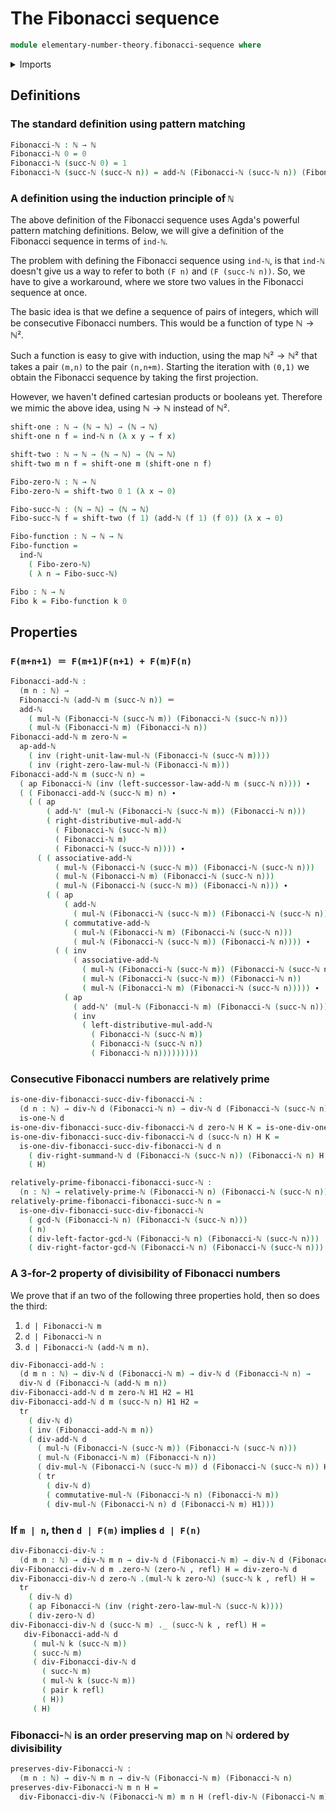 # The Fibonacci sequence

```agda
module elementary-number-theory.fibonacci-sequence where
```

<details><summary>Imports</summary>

```agda
open import elementary-number-theory.addition-natural-numbers
open import elementary-number-theory.divisibility-natural-numbers
open import elementary-number-theory.greatest-common-divisor-natural-numbers
open import elementary-number-theory.multiplication-natural-numbers
open import elementary-number-theory.natural-numbers
open import elementary-number-theory.relatively-prime-natural-numbers

open import foundation.dependent-pair-types
open import foundation.identity-types
```

</details>

## Definitions

### The standard definition using pattern matching

```agda
Fibonacci-ℕ : ℕ → ℕ
Fibonacci-ℕ 0 = 0
Fibonacci-ℕ (succ-ℕ 0) = 1
Fibonacci-ℕ (succ-ℕ (succ-ℕ n)) = add-ℕ (Fibonacci-ℕ (succ-ℕ n)) (Fibonacci-ℕ n)
```

### A definition using the induction principle of `ℕ`

The above definition of the Fibonacci sequence uses Agda's powerful pattern
matching definitions. Below, we will give a definition of the Fibonacci sequence
in terms of `ind-ℕ`.

The problem with defining the Fibonacci sequence using `ind-ℕ`, is that `ind-ℕ`
doesn't give us a way to refer to both `(F n)` and `(F (succ-ℕ n))`. So, we have
to give a workaround, where we store two values in the Fibonacci sequence at
once.

The basic idea is that we define a sequence of pairs of integers, which will be
consecutive Fibonacci numbers. This would be a function of type $ℕ → ℕ²$.

Such a function is easy to give with induction, using the map $ℕ² → ℕ²$ that
takes a pair `(m,n)` to the pair `(n,n+m)`. Starting the iteration with `(0,1)`
we obtain the Fibonacci sequence by taking the first projection.

However, we haven't defined cartesian products or booleans yet. Therefore we
mimic the above idea, using $ℕ → ℕ$ instead of $ℕ²$.

```agda
shift-one : ℕ → (ℕ → ℕ) → (ℕ → ℕ)
shift-one n f = ind-ℕ n (λ x y → f x)

shift-two : ℕ → ℕ → (ℕ → ℕ) → (ℕ → ℕ)
shift-two m n f = shift-one m (shift-one n f)

Fibo-zero-ℕ : ℕ → ℕ
Fibo-zero-ℕ = shift-two 0 1 (λ x → 0)

Fibo-succ-ℕ : (ℕ → ℕ) → (ℕ → ℕ)
Fibo-succ-ℕ f = shift-two (f 1) (add-ℕ (f 1) (f 0)) (λ x → 0)

Fibo-function : ℕ → ℕ → ℕ
Fibo-function =
  ind-ℕ
    ( Fibo-zero-ℕ)
    ( λ n → Fibo-succ-ℕ)

Fibo : ℕ → ℕ
Fibo k = Fibo-function k 0
```

## Properties

### `F(m+n+1) ＝ F(m+1)F(n+1) + F(m)F(n)`

```agda
Fibonacci-add-ℕ :
  (m n : ℕ) →
  Fibonacci-ℕ (add-ℕ m (succ-ℕ n)) ＝
  add-ℕ
    ( mul-ℕ (Fibonacci-ℕ (succ-ℕ m)) (Fibonacci-ℕ (succ-ℕ n)))
    ( mul-ℕ (Fibonacci-ℕ m) (Fibonacci-ℕ n))
Fibonacci-add-ℕ m zero-ℕ =
  ap-add-ℕ
    ( inv (right-unit-law-mul-ℕ (Fibonacci-ℕ (succ-ℕ m))))
    ( inv (right-zero-law-mul-ℕ (Fibonacci-ℕ m)))
Fibonacci-add-ℕ m (succ-ℕ n) =
  ( ap Fibonacci-ℕ (inv (left-successor-law-add-ℕ m (succ-ℕ n)))) ∙
  ( ( Fibonacci-add-ℕ (succ-ℕ m) n) ∙
    ( ( ap
        ( add-ℕ' (mul-ℕ (Fibonacci-ℕ (succ-ℕ m)) (Fibonacci-ℕ n)))
        ( right-distributive-mul-add-ℕ
          ( Fibonacci-ℕ (succ-ℕ m))
          ( Fibonacci-ℕ m)
          ( Fibonacci-ℕ (succ-ℕ n)))) ∙
      ( ( associative-add-ℕ
          ( mul-ℕ (Fibonacci-ℕ (succ-ℕ m)) (Fibonacci-ℕ (succ-ℕ n)))
          ( mul-ℕ (Fibonacci-ℕ m) (Fibonacci-ℕ (succ-ℕ n)))
          ( mul-ℕ (Fibonacci-ℕ (succ-ℕ m)) (Fibonacci-ℕ n))) ∙
        ( ( ap
            ( add-ℕ
              ( mul-ℕ (Fibonacci-ℕ (succ-ℕ m)) (Fibonacci-ℕ (succ-ℕ n))))
            ( commutative-add-ℕ
              ( mul-ℕ (Fibonacci-ℕ m) (Fibonacci-ℕ (succ-ℕ n)))
              ( mul-ℕ (Fibonacci-ℕ (succ-ℕ m)) (Fibonacci-ℕ n)))) ∙
          ( ( inv
              ( associative-add-ℕ
                ( mul-ℕ (Fibonacci-ℕ (succ-ℕ m)) (Fibonacci-ℕ (succ-ℕ n)))
                ( mul-ℕ (Fibonacci-ℕ (succ-ℕ m)) (Fibonacci-ℕ n))
                ( mul-ℕ (Fibonacci-ℕ m) (Fibonacci-ℕ (succ-ℕ n))))) ∙
            ( ap
              ( add-ℕ' (mul-ℕ (Fibonacci-ℕ m) (Fibonacci-ℕ (succ-ℕ n))))
              ( inv
                ( left-distributive-mul-add-ℕ
                  ( Fibonacci-ℕ (succ-ℕ m))
                  ( Fibonacci-ℕ (succ-ℕ n))
                  ( Fibonacci-ℕ n)))))))))
```

### Consecutive Fibonacci numbers are relatively prime

```agda
is-one-div-fibonacci-succ-div-fibonacci-ℕ :
  (d n : ℕ) → div-ℕ d (Fibonacci-ℕ n) → div-ℕ d (Fibonacci-ℕ (succ-ℕ n)) →
  is-one-ℕ d
is-one-div-fibonacci-succ-div-fibonacci-ℕ d zero-ℕ H K = is-one-div-one-ℕ d K
is-one-div-fibonacci-succ-div-fibonacci-ℕ d (succ-ℕ n) H K =
  is-one-div-fibonacci-succ-div-fibonacci-ℕ d n
    ( div-right-summand-ℕ d (Fibonacci-ℕ (succ-ℕ n)) (Fibonacci-ℕ n) H K)
    ( H)

relatively-prime-fibonacci-fibonacci-succ-ℕ :
  (n : ℕ) → relatively-prime-ℕ (Fibonacci-ℕ n) (Fibonacci-ℕ (succ-ℕ n))
relatively-prime-fibonacci-fibonacci-succ-ℕ n =
  is-one-div-fibonacci-succ-div-fibonacci-ℕ
    ( gcd-ℕ (Fibonacci-ℕ n) (Fibonacci-ℕ (succ-ℕ n)))
    ( n)
    ( div-left-factor-gcd-ℕ (Fibonacci-ℕ n) (Fibonacci-ℕ (succ-ℕ n)))
    ( div-right-factor-gcd-ℕ (Fibonacci-ℕ n) (Fibonacci-ℕ (succ-ℕ n)))
```

### A 3-for-2 property of divisibility of Fibonacci numbers

We prove that if an two of the following three properties hold, then so does the
third:

1. `d | Fibonacci-ℕ m`
2. `d | Fibonacci-ℕ n`
3. `d | Fibonacci-ℕ (add-ℕ m n)`.

```agda
div-Fibonacci-add-ℕ :
  (d m n : ℕ) → div-ℕ d (Fibonacci-ℕ m) → div-ℕ d (Fibonacci-ℕ n) →
  div-ℕ d (Fibonacci-ℕ (add-ℕ m n))
div-Fibonacci-add-ℕ d m zero-ℕ H1 H2 = H1
div-Fibonacci-add-ℕ d m (succ-ℕ n) H1 H2 =
  tr
    ( div-ℕ d)
    ( inv (Fibonacci-add-ℕ m n))
    ( div-add-ℕ d
      ( mul-ℕ (Fibonacci-ℕ (succ-ℕ m)) (Fibonacci-ℕ (succ-ℕ n)))
      ( mul-ℕ (Fibonacci-ℕ m) (Fibonacci-ℕ n))
      ( div-mul-ℕ (Fibonacci-ℕ (succ-ℕ m)) d (Fibonacci-ℕ (succ-ℕ n)) H2)
      ( tr
        ( div-ℕ d)
        ( commutative-mul-ℕ (Fibonacci-ℕ n) (Fibonacci-ℕ m))
        ( div-mul-ℕ (Fibonacci-ℕ n) d (Fibonacci-ℕ m) H1)))
```

### If `m | n`, then `d | F(m)` implies `d | F(n)`

```agda
div-Fibonacci-div-ℕ :
  (d m n : ℕ) → div-ℕ m n → div-ℕ d (Fibonacci-ℕ m) → div-ℕ d (Fibonacci-ℕ n)
div-Fibonacci-div-ℕ d m .zero-ℕ (zero-ℕ , refl) H = div-zero-ℕ d
div-Fibonacci-div-ℕ d zero-ℕ .(mul-ℕ k zero-ℕ) (succ-ℕ k , refl) H =
  tr
    ( div-ℕ d)
    ( ap Fibonacci-ℕ (inv (right-zero-law-mul-ℕ (succ-ℕ k))))
    ( div-zero-ℕ d)
div-Fibonacci-div-ℕ d (succ-ℕ m) ._ (succ-ℕ k , refl) H =
   div-Fibonacci-add-ℕ d
     ( mul-ℕ k (succ-ℕ m))
     ( succ-ℕ m)
     ( div-Fibonacci-div-ℕ d
       ( succ-ℕ m)
       ( mul-ℕ k (succ-ℕ m))
       ( pair k refl)
       ( H))
     ( H)
```

### Fibonacci-ℕ is an order preserving map on ℕ ordered by divisibility

```agda
preserves-div-Fibonacci-ℕ :
  (m n : ℕ) → div-ℕ m n → div-ℕ (Fibonacci-ℕ m) (Fibonacci-ℕ n)
preserves-div-Fibonacci-ℕ m n H =
  div-Fibonacci-div-ℕ (Fibonacci-ℕ m) m n H (refl-div-ℕ (Fibonacci-ℕ m))
```
